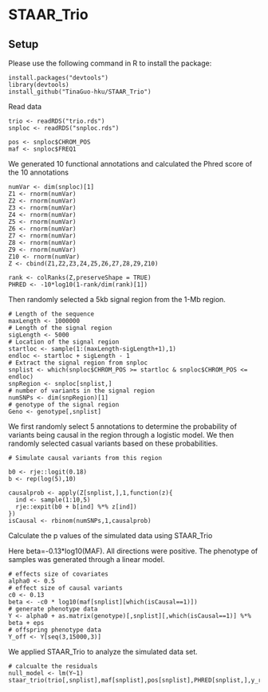 # STAAR_Trio

## Setup
Please use the following command in R to install the package:
```
install.packages("devtools") 
library(devtools)
install_github("TinaGuo-hku/STAAR_Trio")
```
Read data
```
trio <- readRDS("trio.rds")
snploc <- readRDS("snploc.rds")

pos <- snploc$CHROM_POS
maf <- snploc$FREQ1

```

We generated 10 functional annotations and calculated the Phred score of the 10 annotations
```
numVar <- dim(snploc)[1]
Z1 <- rnorm(numVar)
Z2 <- rnorm(numVar)
Z3 <- rnorm(numVar)
Z4 <- rnorm(numVar)
Z5 <- rnorm(numVar)
Z6 <- rnorm(numVar)
Z7 <- rnorm(numVar)
Z8 <- rnorm(numVar)
Z9 <- rnorm(numVar)
Z10 <- rnorm(numVar)
Z <- cbind(Z1,Z2,Z3,Z4,Z5,Z6,Z7,Z8,Z9,Z10)

rank <- colRanks(Z,preserveShape = TRUE)
PHRED <- -10*log10(1-rank/dim(rank)[1])

```
Then randomly selected a 5kb signal region from the 1-Mb region.

```
# Length of the sequence
maxLength <- 1000000
# Length of the signal region
sigLength <- 5000
# Location of the signal region
startloc <- sample(1:(maxLength-sigLength+1),1)
endloc <- startloc + sigLength - 1
# Extract the signal region from snploc
snplist <- which(snploc$CHROM_POS >= startloc & snploc$CHROM_POS <= endloc)
snpRegion <- snploc[snplist,]
# number of variants in the signal region
numSNPs <- dim(snpRegion)[1]
# genotype of the signal region
Geno <- genotype[,snplist]
```
We first randomly select 5 annotations to determine the probability of variants being causal in the region through a logistic model. We then randomly selected casual variants based on these probabilities. 

```
# Simulate causal variants from this region

b0 <- rje::logit(0.18)
b <- rep(log(5),10)

causalprob <- apply(Z[snplist,],1,function(z){
  ind <- sample(1:10,5)
  rje::expit(b0 + b[ind] %*% z[ind])
})
isCausal <- rbinom(numSNPs,1,causalprob)

```
Calculate the p values of the simulated data using STAAR_Trio


Here beta=-0.13*log10(MAF). All directions were positive. The phenotype of samples was generated through a linear model.

```
# effects size of covariates 
alpha0 <- 0.5
# effect size of causal variants
c0 <- 0.13
beta <- -c0 * log10(maf[snplist][which(isCausal==1)])
# generate phenotype data
Y <- alpha0 + as.matrix(genotype)[,snplist][,which(isCausal==1)] %*% beta + eps
# offspring phenotype data
Y_off <- Y[seq(3,15000,3)]

```
We applied STAAR_Trio to analyze the simulated data set.

```
# calcualte the residuals 
null_model <- lm(Y~1)
staar_trio(trio[,snplist],maf[snplist],pos[snplist],PHRED[snplist,],y_res=null_model$residuals[seq(3,15000,3)])
```




